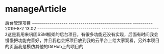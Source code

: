 # manageArticle
后台管理项目
------------------ -------------------------------- ---------- 2019-8-2 13:02 -------------------------------- -----------------------------
  ž这是我用来巩固SSM框架的后台项目，有很多功能还没有实现，后面有时间我会慢慢把功能完善好，并且我也会把项目放到我的云平台上给大家观看，另外本项目
   的页面我是模仿其他的GitHub上的项目的
